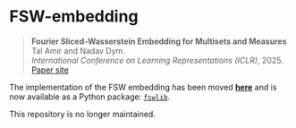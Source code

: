 # FSW-embedding

> **Fourier Sliced-Wasserstein Embedding for Multisets and Measures**
> Tal Amir and Nadav Dym.  
> *International Conference on Learning Representations (ICLR)*, 2025.  
[Paper site](https://iclr.cc/virtual/2025/poster/30562)

The implementation of the FSW embedding has been moved [**here**](https://github.com/tal-amir/fswlib) and is now available as a Python package: [`fswlib`](https://pypi.org/project/fswlib/).

This repository is no longer maintained.
